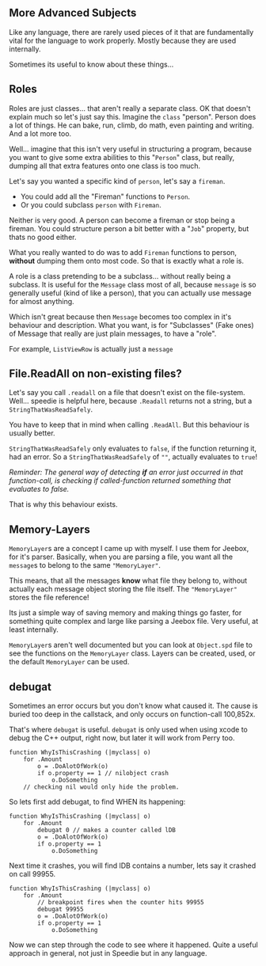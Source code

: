 ## More Advanced Subjects

Like any language, there are rarely used pieces of it that are fundamentally vital for the language to work properly. Mostly because they are used internally.

Sometimes its useful to know about these things...



## Roles
Roles are just classes... that aren't really a separate class. OK that doesn't explain much so let's just say this. Imagine the `class` "person". Person does a lot of things. He can bake, run, climb, do math, even painting and writing. And a lot more too.

Well... imagine that this isn't very useful in structuring a program, because you want to give some extra abilities to this "`Person`" class, but really, dumping all that extra features onto one class is too much.

Let's say you wanted a specific kind of `person`, let's say a `fireman`.

+ You could add all the "Fireman" functions to `Person`. 
+ Or you could subclass `person` with `Fireman`.

Neither is very good. A person can become a fireman or stop being a fireman. You could structure person a bit better with a "`Job`" property, but thats no good either.

What you really wanted to do was to add `Fireman` functions to person, **without** dumping them onto most code. So that is exactly what a role is.

A role is a class pretending to be a subclass... without really being a subclass. It is useful for the `Message` class most of all, because `message` is so generally useful (kind of like a person), that you can actually use message for almost anything.

Which isn't great because then `Message` becomes too complex in it's behaviour and description. What you want, is for "Subclasses" (Fake ones) of Message that really are just plain messages, to have a "role".

For example, `ListViewRow` is actually just a `message`

## File.ReadAll on non-existing files?

Let's say you call `.readall` on a file that doesn't exist on the file-system. Well... speedie is helpful here, because `.Readall` returns not a string, but a `StringThatWasReadSafely`.

You have to keep that in mind when calling `.ReadAll`. But this behaviour is usually better.

`StringThatWasReadSafely` only evaluates to `false`, if the function returning it, had an error. So a `StringThatWasReadSafely` of `""`, actually evaluates to `true`!

_Reminder: The general way of detecting **if** an error just occurred in that function-call, is checking if called-function returned something that evaluates to false._

That is why this behaviour exists.


## Memory-Layers

`MemoryLayer`s are a concept I came up with myself. I use them for Jeebox, for it's parser. Basically, when you are parsing a file, you want all the `message`s to belong to the same `"MemoryLayer"`.

This means, that all the messages **know** what file they belong to, without actually each message object storing the file itself. The `"MemoryLayer"` stores the file reference!

Its just a simple way of saving memory and making things go faster, for something quite complex and large like parsing a Jeebox file. Very useful, at least internally.

`MemoryLayer`s aren't well documented but you can look at `Object.spd` file to see the functions on the `MemoryLayer` class. Layers can be created, used, or the default `MemoryLayer` can be used.


## debugat
Sometimes an error occurs but you don't know what caused it. The cause is buried too deep in the callstack, and only occurs on function-call 100,852x.

That's where `debugat` is useful. `debugat` is only used when using xcode to debug the C++ output, right now, but later it will work from Perry too.

    function WhyIsThisCrashing (|myclass| o)
        for .Amount
            o = .DoAlotOfWork(o)
            if o.property == 1 // nilobject crash
                o.DoSomething
        // checking nil would only hide the problem.

So lets first add debugat, to find WHEN its happening:
        
    function WhyIsThisCrashing (|myclass| o)
        for .Amount
            debugat 0 // makes a counter called lDB
            o = .DoAlotOfWork(o)
            if o.property == 1
                o.DoSomething

Next time it crashes, you will find lDB contains a number, lets say it crashed on call 99955.
        
    function WhyIsThisCrashing (|myclass| o)
        for .Amount
            // breakpoint fires when the counter hits 99955
            debugat 99955
            o = .DoAlotOfWork(o)
            if o.property == 1
                o.DoSomething

Now we can step through the code to see where it happened. Quite a useful approach in general, not just in Speedie but in any language.


